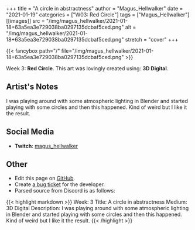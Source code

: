 +++
title =       "A circle in abstractness"
author =      "Magus_Hellwalker"
date =        "2021-01-19"
categories =  ["W03: Red Circle"]
tags =        ["Magus_Hellwalker"]
[[images]]
                      src = "/img/magus_hellwalker/2021-01-18+63a5ea3e729038ba0297135dcbaf5ced.png"
                      alt = "/img/magus_hellwalker/2021-01-18+63a5ea3e729038ba0297135dcbaf5ced.png"
                      stretch = "cover"
+++


{{< fancybox path="/" file="/img/magus_hellwalker/2021-01-18+63a5ea3e729038ba0297135dcbaf5ced.png" >}}


Week 3: **Red Circle**. This art was lovingly created using: **3D Digital**.

## Artist's Notes

I was playing around with some atmospheric lighting in Blender and started playing with some circles and then this happened. Kind of weird but I like it the result.

## Social Media

- **Twitch**: [magus_hellwalker]()


## Other

- Edit this page on [GitHub](https://github.com/teaminkling/web-refresh/edit/main/blog/content/blog/magus_hellwalker-week-3-19ab.md).
- Create [a bug ticket](https://github.com/teaminkling/web-refresh/issues/new?assignees=&labels=bug&template=problem-report.md&title=) for the developer.
- Parsed source from Discord is as follows:

{{< highlight markdown >}}
Week: 3
Title:  A circle in abstractness
Medium: 3D Digital
Description: I was playing around with some atmospheric lighting in Blender and started playing with some circles and then this happened. Kind of weird but I like it the result.
{{< /highlight >}}